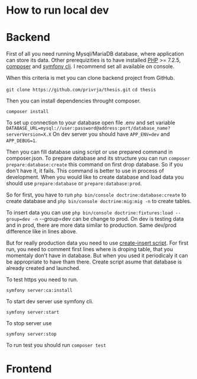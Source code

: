 
# How to run local dev

# Backend

First of all you need running Mysql/MariaDB database, where application can store its data.
Other prerequizities is to have installed [PHP](https://www.php.net) >= 7.2.5, [composer](https://getcomposer.org/download/) and [symfony cli](https://symfony.com/download).
I recommend set all available on console.

When this criteria is met you can clone backend project from GitHub.

`git clone https://github.com/privrja/thesis.git`
`cd thesis`

Then you can install dependencies throught composer.

`composer install`

To set up connection to your database open file .env and set variable `DATABASE_URL=mysql://user:password@address:port/database_name?serverVersion=X.X`
On dev server you should have `APP_ENV=dev` and `APP_DEBUG=1`.

Then you can fill database using script or use prepared command in composer.json.
To prepare database and its structure you can run `composer prepare:database:create` this command on first drop database.
So if you don't have it, it fails. 
This command is better to use in process of development.
When you would like to create database and load data you should use `prepare:database` or `prepare:database:prod`.

So for first, you have to run `php bin/console doctrine:database:create` to create database and `php bin/console doctrine:mig:mig -n` to create tables.

To insert data you can use `php bin/console doctrine:fixtures:load --group=dev -n` --group=dev can be change to prod.
On dev is testing data and in prod, there are more data similar to production.
Same dev/prod difference like in lines above.

But for really production data you need to use [create-insert script]().
For first run, you need to comment first lines where is droping table, that you momentaly don't have in database.
But when you used it periodicaly it can be appropriate to have tham there. Create script asume that database is already created and launched.

To test https you need to run.

`symfony server:ca:install`

To start dev server use symfony cli.

`symfony server:start`

To stop server use 

`symfony server:stop`

To run test you should run `composer test`

# Frontend





